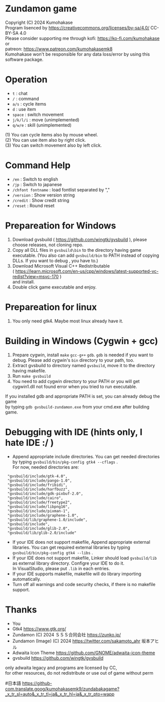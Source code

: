 # Zundamon game
Copyright (C) 2024 Kumohakase    
Program lisenced by https://creativecommons.org/licenses/by-sa/4.0/ CC-BY-SA 4.0      
Please consider supporting me through 
kofi: https://ko-fi.com/kumohakase or    
patreon: https://www.patreon.com/kumohakasemk8     
Kumohakase won't be responsible for any data loss/error by using this software package.      
   
# Operation
- `t`       : chat
- `/`       : command
- `a/s`     : cycle items
- `d`       : use item
- `space`   : switch movement
- `j/k/l/i` : move (unimplemented)
- `q/w/e`   : skill (unimplemented)
   
(1) You can cycle items also by mouse wheel.   
(2) You can use item also by right click.   
(3) You can switch movement also by left click.   
   
# Command Help
- `/en`              : Switch to english
- `/jp`              : Switch to japanese
- `/chfont fontname` : load fontlist separated by ","
- `/version`         : Show version string
- `/credit`          : Show credit string
- `/reset`           : Round reset
   
# Prepareation for Windows
1. Download gvsbuild ( https://github.com/wingtk/gvsbuild ), please choose releases,
   not cloning repo.   
2. Copy all DLL files in `gvsbuild\bin` to the directory having game executable.
   (You also can add `gvsbuild/bin` to PATH instead of copying DLLs. If you want to debug
   , you have to.)   
3. Download Microsoft Visual C++ Redistributable   
   ( https://learn.microsoft.com/en-us/cpp/windows/latest-supported-vc-redist?view=msvc-170 )   
   and install.   
4. Double click game executable and enjoy.
   
# Prepareation for linux
1. You only need gtk4. Maybe most linux already have it.
   
# Building in Windows (Cygwin + gcc)
1. Prepare cygwin, install `make` `gcc-g++` `gdb`. `gdb` is needed if you want to debug.
   Please add cygwin's `bin` directory to your path, too.   
2. Extract gvsbuild to directory named `gvsbuild`, move it to the directory having makefile.
3. Run `make gvsbuild`
4. You need to add cygwin directory to your PATH or you will get cygwin1.dll not found error when
   you tried to run executable. 
   
If you installed gdb and appropriate PATH is set, you can already debug the game     
by typing `gdb gvsbuild-zundamon.exe` from your cmd.exe after building game.    

# Debugging with IDE (hints only, I hate IDE :/ )
- Append appropriate include directories. You can get needed directories by
   typing `gvsbuild/bin/pkg-config gtk4 --cflags` .   
   For now, needed directories are:   
   
```
 "gvsbuild/include/gtk-4.0",
 "gvsbuild/include/pango-1.0",
 "gvsbuild/include/fribidi",
 "gvsbuild/include/harfbuzz",
 "gvsbuild/include/gdk-pixbuf-2.0",
 "gvsbuild/include/cairo",
 "gvsbuild/include/freetype2",
 "gvsbuild/include/libpng16",
 "gvsbuild/include/pixman-1",
 "gvsbuild/include/graphene-1.0",
 "gvsbuild/lib/graphene-1.0/include",
 "gvsbuild/include",
 "gvsbuild/include/glib-2.0",
 "gvsbuild/lib/glib-2.0/include"
```

- If your IDE does not support makefile, Append appropriate external libraries.
  You can get required external libraries by typing `gvsbuild/bin/pkg-config gtk4 --libs` .   
- If your IDE does not support makefile, Linker should load `gvsbuild/lib`
  as external library directory. Configre your IDE to do it.   
  In VisualStudio, please put `.lib` in each entries.   
- If your IDE supports makefile, makefile will do library importing automatically.   
- Turn off all warnings and code security checks, if there is no makefile support.    
   
# Thanks
- You
- Gtk4 https://www.gtk.org/
- Zundamon (C) 2024 ＳＳＳ合同会社 https://zunko.jp/
- Zundamon (Image) (C) 2024 https://twitter.com/sakamoto_ahr 坂本アヒル
- Adwaita Icon Theme https://github.com/GNOME/adwaita-icon-theme
- gvsbuild https://github.com/wingtk/gvsbuild

only adwaita legacy and programs are licensed by CC,   
for other resources, do not redistribute or use out of game without perm    

#日本語
https://github-com.translate.goog/kumohakasemk9/zundabakagame?_x_tr_sl=auto&_x_tr_tl=ja&_x_tr_hl=ja&_x_tr_pto=wapp
